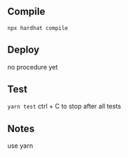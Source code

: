 ## Compile
`npx hardhat compile`

## Deploy
no procedure yet

## Test
`yarn test` ctrl + C to stop after all tests

## Notes
use yarn
